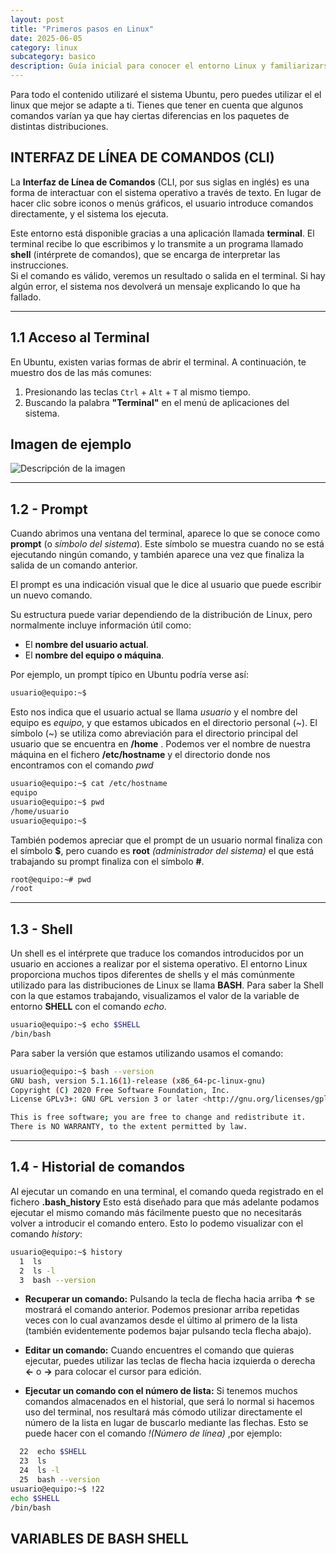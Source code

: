 ```yaml
---
layout: post
title: "Primeros pasos en Linux"
date: 2025-06-05
category: linux
subcategory: basico
description: Guía inicial para conocer el entorno Linux y familiarizarse con el terminal.
---
```



Para todo el contenido utilizaré el sistema Ubuntu, pero puedes utilizar el el linux que mejor se adapte a ti. Tienes que tener en cuenta que algunos comandos varían ya que hay ciertas diferencias en los paquetes de distintas distribuciones.

## INTERFAZ DE LÍNEA DE COMANDOS (CLI)

La **Interfaz de Línea de Comandos** (CLI, por sus siglas en inglés) es una forma de interactuar con el sistema operativo a través de texto. En lugar de hacer clic sobre iconos o menús gráficos, el usuario introduce comandos directamente, y el sistema los ejecuta.

Este entorno está disponible gracias a una aplicación llamada **terminal**. El terminal recibe lo que escribimos y lo transmite a un programa llamado **shell** (intérprete de comandos), que se encarga de interpretar las instrucciones.  
Si el comando es válido, veremos un resultado o salida en el terminal. Si hay algún error, el sistema nos devolverá un mensaje explicando lo que ha fallado.

---

## 1.1 Acceso al Terminal

En Ubuntu, existen varias formas de abrir el terminal. A continuación, te muestro dos de las más comunes:

1. Presionando las teclas `Ctrl` + `Alt` + `T` al mismo tiempo.
2. Buscando la palabra **"Terminal"** en el menú de aplicaciones del sistema.

## Imagen de ejemplo

![Descripción de la imagen](/assets/images/linux/primeros-pasos.png)

---

## 1.2 - Prompt

Cuando abrimos una ventana del terminal, aparece lo que se conoce como **prompt** (o *símbolo del sistema*). Este símbolo se muestra cuando no se está ejecutando ningún comando, y también aparece una vez que finaliza la salida de un comando anterior.

El prompt es una indicación visual que le dice al usuario que puede escribir un nuevo comando.

Su estructura puede variar dependiendo de la distribución de Linux, pero normalmente incluye información útil como:

- El **nombre del usuario actual**.
- El **nombre del equipo o máquina**.

Por ejemplo, un prompt típico en Ubuntu podría verse así:

```bash
usuario@equipo:~$
```

Esto nos indica que el usuario actual se llama *usuario* y el nombre del equipo es *equipo*, y que estamos ubicados en el directorio personal (~). El símbolo (~) se utiliza como abreviación para el directorio principal del usuario que se encuentra en **/home** .
Podemos ver el nombre de nuestra máquina en el fichero **/etc/hostname** y el directorio donde nos encontramos con el comando *pwd*
	
```bash
usuario@equipo:~$ cat /etc/hostname
equipo
usuario@equipo:~$ pwd
/home/usuario
usuario@equipo:~$
```
También podemos apreciar que el prompt de un usuario normal finaliza con el
símbolo **$**, pero cuando es **root** *(administrador del sistema)* el que está trabajando su
prompt finaliza con el símbolo **#**.

```bash
root@equipo:~# pwd
/root
```
---

## 1.3 - Shell

Un shell es el intérprete que traduce los comandos introducidos por un usuario en
acciones a realizar por el sistema operativo.
El entorno Linux proporciona muchos tipos diferentes de shells y el más
comúnmente utilizado para las distribuciones de Linux se llama **BASH**.
Para saber la Shell con la que estamos trabajando, visualizamos el valor de la
variable de entorno **SHELL** con el comando *echo*.

```bash
usuario@equipo:~$ echo $SHELL
/bin/bash
```

Para saber la versión que estamos utilizando usamos el comando:

```bash
usuario@equipo:~$ bash --version
GNU bash, version 5.1.16(1)-release (x86_64-pc-linux-gnu)
Copyright (C) 2020 Free Software Foundation, Inc.
License GPLv3+: GNU GPL version 3 or later <http://gnu.org/licenses/gpl.html>

This is free software; you are free to change and redistribute it.
There is NO WARRANTY, to the extent permitted by law.
```

---

## 1.4 - Historial de comandos

Al ejecutar un comando en una terminal, el comando queda registrado en el fichero **.bash_history**
Esto está diseñado para que más adelante podamos ejecutar el mismo comando más
fácilmente puesto que no necesitarás volver a introducir el comando entero.
Esto lo podemo visualizar con el comando *history*:

```bash
usuario@equipo:~$ history
  1  ls 
  2  ls -l
  3  bash --version
```
	
- **Recuperar un comando:** Pulsando la tecla de flecha hacia arriba **↑**  se mostrará el
comando anterior. Podemos presionar arriba repetidas veces
con lo cual avanzamos desde el último al primero de la lista (también
evidentemente podemos bajar pulsando tecla flecha abajo).

- **Editar un comando:** Cuando encuentres el comando que quieras ejecutar, puedes utilizar las teclas de flecha hacia izquierda o derecha **←** o **→** para colocar el cursor para edición.

- **Ejecutar un comando con el número de lista:** Si tenemos muchos comandos almacenados en el historial, que será lo normal si hacemos uso del terminal, nos resultará más cómodo utilizar directamente el número de la lista en lugar de buscarlo mediante las flechas. Esto se puede hacer con el comando *!(Número de línea)* ,por ejemplo:

```bash
  22  echo $SHELL
  23  ls 
  24  ls -l
  25  bash --version
usuario@equipo:~$ !22
echo $SHELL
/bin/bash
```

## VARIABLES DE BASH SHELL
